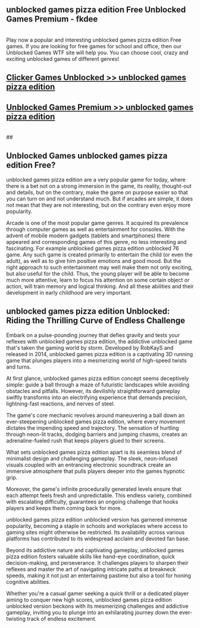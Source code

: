 ## unblocked games pizza edition Free Unblocked Games Premium - fkdee <br>
<br>
Play now a popular and interesting unblocked games pizza edition Free games. If you are looking for free games for school and office, then our Unblocked Games WTF site will help you. You can choose cool, crazy and exciting unblocked games of different genres!


##  [Clicker Games Unblocked >> unblocked games pizza edition](http://freeplayer.one?title=unblocked_games_pizza_edition&ref=05)

##  [Unblocked Games Premium >> unblocked games pizza edition](http://freeplayer.one?title=unblocked_games_pizza_edition&ref=05)
  <br>
  ##



## Unblocked Games unblocked games pizza edition Free?

unblocked games pizza edition are a very popular game for today, where there is a bet not on a strong immersion in the game, its reality, thought-out and details, but on the contrary, make the game on purpose easier so that you can turn on and not understand much. But if arcades are simple, it does not mean that they are not interesting, but on the contrary even enjoy more popularity.

Arcade is one of the most popular game genres. It acquired its prevalence through computer games as well as entertainment for consoles. With the advent of mobile modern gadgets (tablets and smartphones) there appeared and corresponding games of this genre, no less interesting and fascinating. For example unblocked games pizza edition unblocked 76 game. Any such game is created primarily to entertain the child (or even the adult), as well as to give him positive emotions and good mood. But the right approach to such entertainment may well make them not only exciting, but also useful for the child. Thus, the young player will be able to become much more attentive, learn to focus his attention on some certain object or action, will train memory and logical thinking. And all these abilities and their development in early childhood are very important.

##  unblocked games pizza edition Unblocked: Riding the Thrilling Curve of Endless Challenge

Embark on a pulse-pounding journey that defies gravity and tests your reflexes with unblocked games pizza edition, the addictive unblocked game that's taken the gaming world by storm. Developed by RobKayS and released in 2014, unblocked games pizza edition is a captivating 3D running game that plunges players into a mesmerizing world of high-speed twists and turns.

At first glance, unblocked games pizza edition concept seems deceptively simple: guide a ball through a maze of futuristic landscapes while avoiding obstacles and pitfalls. However, its devilishly straightforward gameplay swiftly transforms into an electrifying experience that demands precision, lightning-fast reactions, and nerves of steel.

The game's core mechanic revolves around maneuvering a ball down an ever-steepening unblocked games pizza edition, where every movement dictates the impending speed and trajectory. The sensation of hurtling through neon-lit tracks, dodging barriers and jumping chasms, creates an adrenaline-fueled rush that keeps players glued to their screens.

What sets unblocked games pizza edition apart is its seamless blend of minimalist design and challenging gameplay. The sleek, neon-infused visuals coupled with an entrancing electronic soundtrack create an immersive atmosphere that pulls players deeper into the games hypnotic grip.

Moreover, the game's infinite procedurally generated levels ensure that each attempt feels fresh and unpredictable. This endless variety, combined with escalating difficulty, guarantees an ongoing challenge that hooks players and keeps them coming back for more.

unblocked games pizza edition unblocked version has garnered immense popularity, becoming a staple in schools and workplaces where access to gaming sites might otherwise be restricted. Its availability across various platforms has contributed to its widespread acclaim and devoted fan base.

Beyond its addictive nature and captivating gameplay, unblocked games pizza edition fosters valuable skills like hand-eye coordination, quick decision-making, and perseverance. It challenges players to sharpen their reflexes and master the art of navigating intricate paths at breakneck speeds, making it not just an entertaining pastime but also a tool for honing cognitive abilities.

Whether you're a casual gamer seeking a quick thrill or a dedicated player aiming to conquer new high scores, unblocked games pizza edition unblocked version beckons with its mesmerizing challenges and addictive gameplay, inviting you to plunge into an exhilarating journey down the ever-twisting track of endless excitement.